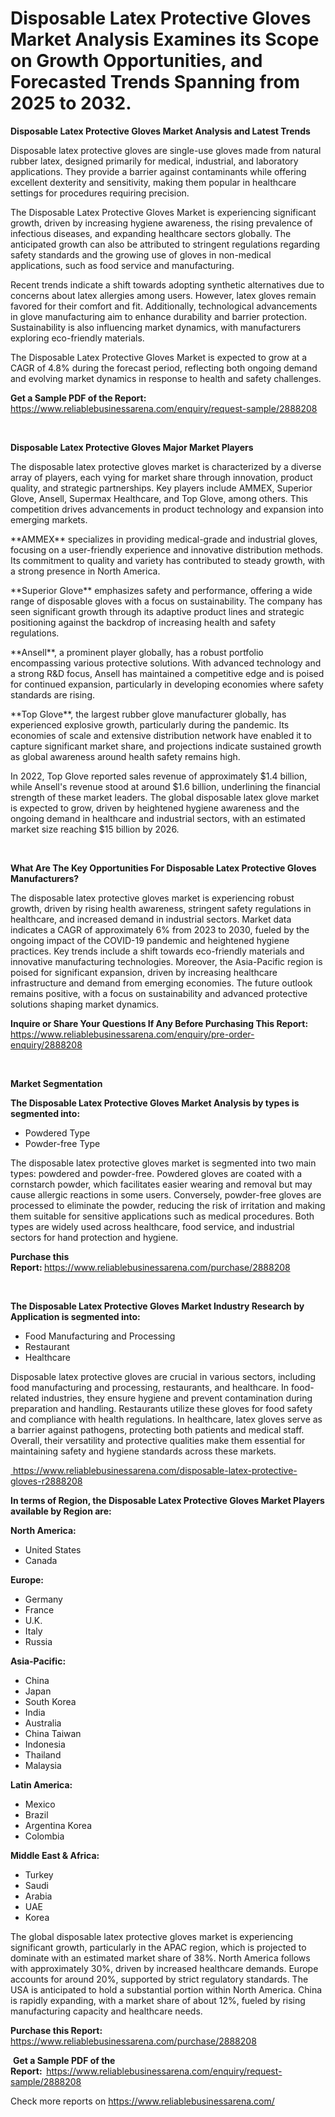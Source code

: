 <p><h1>Disposable Latex Protective Gloves Market Analysis Examines its Scope on Growth Opportunities, and Forecasted Trends Spanning from 2025 to 2032.</h1></p><p><strong>Disposable Latex Protective Gloves Market Analysis and Latest Trends</strong></p>
<p><p>Disposable latex protective gloves are single-use gloves made from natural rubber latex, designed primarily for medical, industrial, and laboratory applications. They provide a barrier against contaminants while offering excellent dexterity and sensitivity, making them popular in healthcare settings for procedures requiring precision.</p><p>The Disposable Latex Protective Gloves Market is experiencing significant growth, driven by increasing hygiene awareness, the rising prevalence of infectious diseases, and expanding healthcare sectors globally. The anticipated growth can also be attributed to stringent regulations regarding safety standards and the growing use of gloves in non-medical applications, such as food service and manufacturing.</p><p>Recent trends indicate a shift towards adopting synthetic alternatives due to concerns about latex allergies among users. However, latex gloves remain favored for their comfort and fit. Additionally, technological advancements in glove manufacturing aim to enhance durability and barrier protection. Sustainability is also influencing market dynamics, with manufacturers exploring eco-friendly materials.</p><p>The Disposable Latex Protective Gloves Market is expected to grow at a CAGR of 4.8% during the forecast period, reflecting both ongoing demand and evolving market dynamics in response to health and safety challenges.</p></p>
<p><strong>Get a Sample PDF of the Report:&nbsp;</strong> <a href="https://www.reliablebusinessarena.com/enquiry/request-sample/2888208?utm_campaign=1892&utm_medium=2&utm_source=Github&utm_content=ia&utm_term=14032025&utm_id=disposable-latex-protective-gloves">https://www.reliablebusinessarena.com/enquiry/request-sample/2888208</a></p>
<p>&nbsp;</p>
<p><strong>Disposable Latex Protective Gloves Major Market Players</strong></p>
<p><p>The disposable latex protective gloves market is characterized by a diverse array of players, each vying for market share through innovation, product quality, and strategic partnerships. Key players include AMMEX, Superior Glove, Ansell, Supermax Healthcare, and Top Glove, among others. This competition drives advancements in product technology and expansion into emerging markets.</p><p>**AMMEX** specializes in providing medical-grade and industrial gloves, focusing on a user-friendly experience and innovative distribution methods. Its commitment to quality and variety has contributed to steady growth, with a strong presence in North America.</p><p>**Superior Glove** emphasizes safety and performance, offering a wide range of disposable gloves with a focus on sustainability. The company has seen significant growth through its adaptive product lines and strategic positioning against the backdrop of increasing health and safety regulations.</p><p>**Ansell**, a prominent player globally, has a robust portfolio encompassing various protective solutions. With advanced technology and a strong R&D focus, Ansell has maintained a competitive edge and is poised for continued expansion, particularly in developing economies where safety standards are rising.</p><p>**Top Glove**, the largest rubber glove manufacturer globally, has experienced explosive growth, particularly during the pandemic. Its economies of scale and extensive distribution network have enabled it to capture significant market share, and projections indicate sustained growth as global awareness around health safety remains high.</p><p>In 2022, Top Glove reported sales revenue of approximately $1.4 billion, while Ansell's revenue stood at around $1.6 billion, underlining the financial strength of these market leaders. The global disposable latex glove market is expected to grow, driven by heightened hygiene awareness and the ongoing demand in healthcare and industrial sectors, with an estimated market size reaching $15 billion by 2026.</p></p>
<p>&nbsp;</p>
<p><strong>What Are The Key Opportunities For Disposable Latex Protective Gloves Manufacturers?</strong></p>
<p><p>The disposable latex protective gloves market is experiencing robust growth, driven by rising health awareness, stringent safety regulations in healthcare, and increased demand in industrial sectors. Market data indicates a CAGR of approximately 6% from 2023 to 2030, fueled by the ongoing impact of the COVID-19 pandemic and heightened hygiene practices. Key trends include a shift towards eco-friendly materials and innovative manufacturing technologies. Moreover, the Asia-Pacific region is poised for significant expansion, driven by increasing healthcare infrastructure and demand from emerging economies. The future outlook remains positive, with a focus on sustainability and advanced protective solutions shaping market dynamics.</p></p>
<p><strong>Inquire or Share Your Questions If Any Before Purchasing This Report:</strong> <a href="https://www.reliablebusinessarena.com/enquiry/pre-order-enquiry/2888208?utm_campaign=1892&utm_medium=2&utm_source=Github&utm_content=ia&utm_term=14032025&utm_id=disposable-latex-protective-gloves">https://www.reliablebusinessarena.com/enquiry/pre-order-enquiry/2888208</a></p>
<p>&nbsp;</p>
<p><strong>Market Segmentation</strong></p>
<p><strong>The Disposable Latex Protective Gloves Market Analysis by types is segmented into:</strong></p>
<p><ul><li> Powdered Type</li><li>Powder-free Type</li></ul></p>
<p><p>The disposable latex protective gloves market is segmented into two main types: powdered and powder-free. Powdered gloves are coated with a cornstarch powder, which facilitates easier wearing and removal but may cause allergic reactions in some users. Conversely, powder-free gloves are processed to eliminate the powder, reducing the risk of irritation and making them suitable for sensitive applications such as medical procedures. Both types are widely used across healthcare, food service, and industrial sectors for hand protection and hygiene.</p></p>
<p><strong>Purchase this Report:&nbsp;</strong><a href="https://www.reliablebusinessarena.com/purchase/2888208?utm_campaign=1892&utm_medium=2&utm_source=Github&utm_content=ia&utm_term=14032025&utm_id=disposable-latex-protective-gloves">https://www.reliablebusinessarena.com/purchase/2888208</a></p>
<p>&nbsp;</p>
<p><strong>The Disposable Latex Protective Gloves Market Industry Research by Application is segmented into:</strong></p>
<p><ul><li>Food Manufacturing and Processing</li><li>Restaurant</li><li>Healthcare</li></ul></p>
<p><p>Disposable latex protective gloves are crucial in various sectors, including food manufacturing and processing, restaurants, and healthcare. In food-related industries, they ensure hygiene and prevent contamination during preparation and handling. Restaurants utilize these gloves for food safety and compliance with health regulations. In healthcare, latex gloves serve as a barrier against pathogens, protecting both patients and medical staff. Overall, their versatility and protective qualities make them essential for maintaining safety and hygiene standards across these markets.</p></p>
<p><a href="https://www.reliablebusinessarena.com/disposable-latex-protective-gloves-r2888208?utm_campaign=1892&utm_medium=2&utm_source=Github&utm_content=ia&utm_term=14032025&utm_id=disposable-latex-protective-gloves">&nbsp;https://www.reliablebusinessarena.com/disposable-latex-protective-gloves-r2888208</a></p>
<p><strong>In terms of Region, the Disposable Latex Protective Gloves Market Players available by Region are:</strong></p>
<p>
    <p> <strong> North America: </strong>
        <ul>
            <li>United States</li>
            <li>Canada</li>
        </ul>
        </p> 
    <p> <strong> Europe: </strong>
        <ul>
            <li>Germany</li>
            <li>France</li>
            <li>U.K.</li>
            <li>Italy</li>
            <li>Russia</li>
        </ul>
        </p> 
    <p> <strong> Asia-Pacific: </strong>
        <ul>
            <li>China</li>
            <li>Japan</li>
            <li>South Korea</li>
            <li>India</li>
            <li>Australia</li>
            <li>China Taiwan</li>
            <li>Indonesia</li>
            <li>Thailand</li>
            <li>Malaysia</li>
        </ul>
        </p> 
    <p> <strong> Latin America: </strong>
        <ul>
            <li>Mexico</li>
            <li>Brazil</li>
            <li>Argentina Korea</li>
            <li>Colombia</li>
        </ul>
        </p> 
    <p> <strong> Middle East & Africa: </strong>
        <ul>
            <li>Turkey</li>
            <li>Saudi</li>
            <li>Arabia</li>
            <li>UAE</li>
            <li>Korea</li>
        </ul>
    </p>
    </p>
<p><p>The global disposable latex protective gloves market is experiencing significant growth, particularly in the APAC region, which is projected to dominate with an estimated market share of 38%. North America follows with approximately 30%, driven by increased healthcare demands. Europe accounts for around 20%, supported by strict regulatory standards. The USA is anticipated to hold a substantial portion within North America. China is rapidly expanding, with a market share of about 12%, fueled by rising manufacturing capacity and healthcare needs.</p></p>
<p><strong>Purchase this Report: </strong><a href="https://www.reliablebusinessarena.com/purchase/2888208?utm_campaign=1892&utm_medium=2&utm_source=Github&utm_content=ia&utm_term=14032025&utm_id=disposable-latex-protective-gloves">https://www.reliablebusinessarena.com/purchase/2888208</a></p>
<p>&nbsp;<strong>Get a Sample PDF of the Report:&nbsp;&nbsp;</strong><a href="https://www.reliablebusinessarena.com/enquiry/request-sample/2888208?utm_campaign=1892&utm_medium=2&utm_source=Github&utm_content=ia&utm_term=14032025&utm_id=disposable-latex-protective-gloves">https://www.reliablebusinessarena.com/enquiry/request-sample/2888208</a></p>
<p><strong></strong></p>
<p>Check more reports on <a href="https://www.reliablebusinessarena.com/?utm_campaign=1892&utm_medium=2&utm_source=Github&utm_content=ia&utm_term=14032025&utm_id=disposable-latex-protective-gloves">https://www.reliablebusinessarena.com/</a></p>